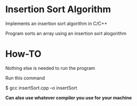 # Insertion Sort Algorithm
Implements an insertion sort algorithm in C/C++ 

Program sorts an array using an insertion sort alogorithm

# How-TO
Nothing else is needed to run the program

Run this command

$ gcc insertSort.cpp –o insertSort

**Can also use whatever compiler you use for your machine**